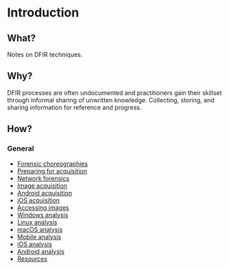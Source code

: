 # Introduction

## What?

Notes on DFIR techniques.

## Why?

DFIR processes are often undocumented and practitioners gain their skillset through informal sharing of unwritten knowledge. Collecting, storing, and sharing information for reference and progress.

## How?

### General

* [Forensic choreographies](choreography.md)
* [Preparing for acquisition](preparation.md)
* [Network forensics](network.md)
* [Image acquisition](acquisition.md)
* [Android acquisition](android-acquisition.md)
* [iOS acquisition](ios-acquisition.md)
* [Accessing images](access.md)
* [Windows analysis](windows.md)
* [Linux analysis](linux.md)
* [macOS analysis](macos.md)
* [Mobile analysis](mobile-analysis.md)
* [iOS analysis](ios.md)
* [Android analysis](android.md)
* [Resources](resources.md)
